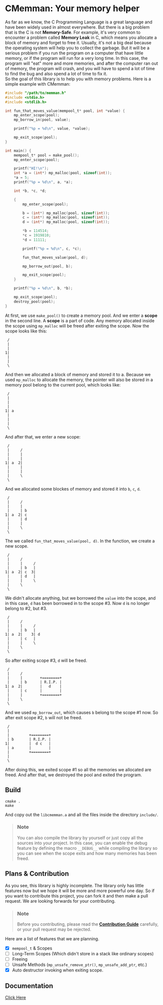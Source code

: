 # CMemman: Your memory helper

As far as we know, the C Programming Language is a great language and have been widely used in almost everywhere. But there is a big problem that is the C is not **Memory-Safe**. For example, it's very common to encounter a problem called **Memory Leak** in C, which means you allocate a block of memory and forget to free it. Usually, it's not a big deal because the operating system will help you to collect the garbage. But it will be a serious problem if you run the program on a computer that have little memory, or if the program will run for a very long time. In this case, the program will "eat" more and more memories, and after the computer ran out of memory, the program will crash, and you will have to spend a lot of time to find the bug and also spend a lot of time to fix it.  
So the goal of this library is to help you with memory problems. Here is a simple example with CMemman:
```C
#include "/path/to/memman.h"
#include <stdio.h>
#include <stdlib.h>

int fun_that_moves_value(mempool_t* pool, int *value) {
    mp_enter_scope(pool);
    mp_borrow_in(pool, value);

    printf("%p = %d\n", value, *value);

    mp_exit_scope(pool);
}

int main() {
    mempool_t* pool = make_pool();
    mp_enter_scope(pool);

    printf("HI!\n");
    int *a = (int*) mp_malloc(pool, sizeof(int));
    *a = 5;
    printf("%p = %d\n", a, *a);

    int *b, *c, *d;

    {
        mp_enter_scope(pool);

        b = (int*) mp_malloc(pool, sizeof(int));
        c = (int*) mp_malloc(pool, sizeof(int));
        d = (int*) mp_malloc(pool, sizeof(int));

        *b = 114514;
        *c = 1919810;
        *d = 11111;

        printf("%p = %d\n", c, *c);

        fun_that_moves_value(pool, d);

        mp_borrow_out(pool, b);

        mp_exit_scope(pool);
    }

    printf("%p = %d\n", b, *b);

    mp_exit_scope(pool);
    destroy_pool(pool);
}
```

At first, we use `make_pool()` to create a memory pool. And we enter a **scope** in the second line. A **scope** is a part of code. Any memory allocated inside the scope using `mp_malloc` will be freed after exiting the scope. Now the scope looks like this:
```
 /
 |
 |
1|
 |
 |
 \
```
And then we allocated a block of memory and stored it to a. Because we used `mp_malloc` to allocate the memory, the pointer will also be stored in a memory pool belong to the current pool, which looks like:
```
 /
 |
 |
 |
1| a
 |
 |
 |
 \
```

And after that, we enter a new scope:
```
 /
 |     /
 |     |
 |     |
1| a  2|
 |     |
 |     |
 |     \
 \
```
And we allocated some blockes of memory and stored it into `b`, `c`, `d`.
```
 /
 |     /
 |     |
 |     | b
1| a  2| c
 |     | d
 |     |
 |     \
 \
```

The we called `fun_that_moves_value(pool, d)`. In the function, we create a new scope.
```
 /
 |     /     
 |     |     /
 |     | b   |
1| a  2| c  3|
 |     | d   |
 |     |     \
 |     \
 \
```
We didn't allocate anything, but we borrowed the `value` into the scope, and in this case, `d` has been borrowed in to the scope #3. Now `d` is no longer belong to #2, but #3.

```
 /
 |     /     
 |     |     /
 |     | b   |
1| a  2|    3| d
 |     | c   |
 |     |     \
 |     \
 \
```
So after exiting scope #3, `d` will be freed.
```
 /
 |     /     
 |     |        +========+
 |     | b      | R.I.P. |
1| a  2|        |   d    |
 |     | c      |        |
 |     |        +========+
 |     \
 \
 ```
And we used `mp_borrow_out`, which causes `b` belong to the scope #1 now. So after exit scope #2, `b` will not be freed.
```
 /
 |      
 |         +========+
 | b       | R.I.P. |
1|         |  d c   |
 | a       |        |
 |         +========+
 | 
 \
 ```

After doing this, we exited scope #1 so all the memories we allocated are freed. And after that, we destroyed the pool and exited the program.

## Build
```
cmake .
make
```
And copy out the `libcmemman.a` and all the files inside the directory `include/`.
> ### Note
> You can also compile the library by yourself or just copy all the sources into your project. In this case, you can enable the debug feature by defining the macro `__DEBUG__` while compiling the library so you can see when the scope exits and how many memories has been freed.

## Plans & Contribution
As you see, this library is highly incomplete. The library only has little features now but we hope it will be more and more powerful one day. So if you want to contribute this project, you can fork it and then make a pull request. We are looking forwards for your contributing.

> ### Note
> Before you contributing, please read the **[Contribution Guide](doc/ContributionGuide/Overview.md)** carefully, or your pull request may be rejected.

Here are a list of features that we are planning.

- [x] `mempool_t` & Scopes
- [ ] Long-Term Scopes (Which didn't store in a stack like ordinary scopes)
- [ ] Freeing
- [ ] Unsafe Methods (`mp_unsafe_remove_ptr()`, `mp_unsafe_add_ptr`, etc.)
- [x] Auto destructor invoking when exiting scope.

## Documentation
[Click Here](doc/Overview.md)
